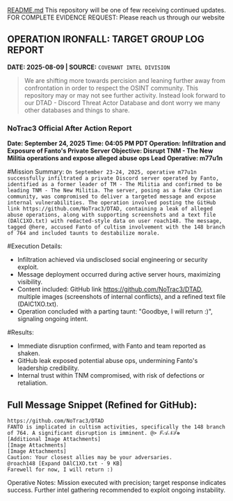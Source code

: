 [README.md](https://github.com/user-attachments/files/21803463/README.md)
This repository will be one of few receiving continued updates. 
FOR COMPLETE EVIDENCE REQUEST: Please reach us through our website 

## OPERATION IRONFALL: TARGET GROUP LOG REPORT
__DATE: 2025-08-09  | SOURCE:__ `COVENANT INTEL DIVISION`

> We are shifting more towards percision and leaning further away from confrontation in order to respect the OSINT community. This repository may or may not see further activity. Instead look forward to our DTAD - Discord Threat Actor Database and dont worry we many other databases and things to share.


### NoTrac3 Official After Action Report
__Date: September 24, 2025
Time: 04:05 PM PDT
Operation: Infiltration and Exposure of Fanto's Private Server
Objective: Disrupt TNM - The New Militia operations and expose alleged abuse ops
Lead Operative: m77u1n__

#Mission Summary:
`On September 23-24, 2025, operative m77u1n successfully infiltrated a private Discord server operated by Fanto, identified as a former leader of TM - The Militia and confirmed to be leading TNM - The New Militia. The server, posing as a fake Christian community, was compromised to deliver a targeted message and expose internal vulnerabilities. The operation involved posting the GitHub link https://github.com/NoTrac3/DTAD, containing a leak of alleged abuse operations, along with supporting screenshots and a text file (DAlC1XO.txt) with redacted-style data on user roach148. The message, tagged @here, accused Fanto of cultism involvement with the 148 branch of 764 and included taunts to destabilize morale.`

#Execution Details:
- Infiltration achieved via undisclosed social engineering or security exploit.
- Message deployment occurred during active server hours, maximizing visibility.
- Content included: GitHub link https://github.com/NoTrac3/DTAD, multiple images (screenshots of internal conflicts), and a refined text file (DAlC1XO.txt).
- Operation concluded with a parting taunt: "Goodbye, I will return :)", signaling ongoing intent.

#Results:
- Immediate disruption confirmed, with Fanto and team reported as shaken.
- GitHub leak exposed potential abuse ops, undermining Fanto's leadership credibility.
- Internal trust within TNM compromised, with risk of defections or retaliation.

## Full Message Snippet (Refined for GitHub):
```@here [Image Attachments]
https://github.com/NoTrac3/DTAD
FANTO is implicated in cultism activities, specifically the 148 branch of 764. A significant disruption is imminent. @> 𝐹𝒜𝒩𝒯❁
[Additional Image Attachments]
[Image Attachments]
[Image Attachments]
Caution: Your closest allies may be your adversaries. 
@roach148 [Expand DAlC1XO.txt - 9 KB]
Farewell for now, I will return :)
```

Operative Notes:
Mission executed with precision; target response indicates success. Further intel gathering recommended to exploit ongoing instability.
